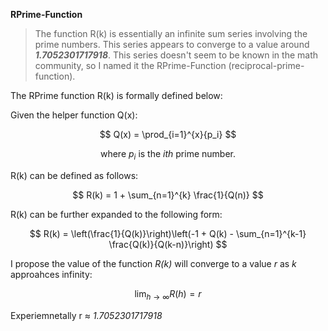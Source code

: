 **RPrime-Function**

> The function R(k) is essentially an infinite sum series involving the prime numbers. This series appears to converge to a value around ***1.7052301717918***. This series doesn't seem to be known in the math community, so I named it the RPrime-Function (reciprocal-prime-function). 

The RPrime function R(k) is formally defined below:

Given the helper function Q(x):

$$
Q(x) = \prod_{i=1}^{x}{p_i}
$$

$$
\text{where } {p_i} \text{ is the } {ith} \text{ prime number.}
$$

R(k) can be defined as follows:

$$
R(k) = 1 + \sum_{n=1}^{k} \frac{1}{Q(n)}
$$

R(k) can be further expanded to the following form:

$$
R(k) = \left(\frac{1}{Q(k)}\right)\left(-1 + Q(k) - \sum_{n=1}^{k-1} \frac{Q(k)}{Q(k-n)}\right)
$$

I propose the value of the function *R(k)* will converge to a value *r* as *k* approahces infinity:

$$
\lim_{{h \to \infty}}R(h) = r
$$

Experiemnetally r &asymp; *1.7052301717918*


<!-- 
git add .
git commit -m "updated formula"
git push origin main
-->
